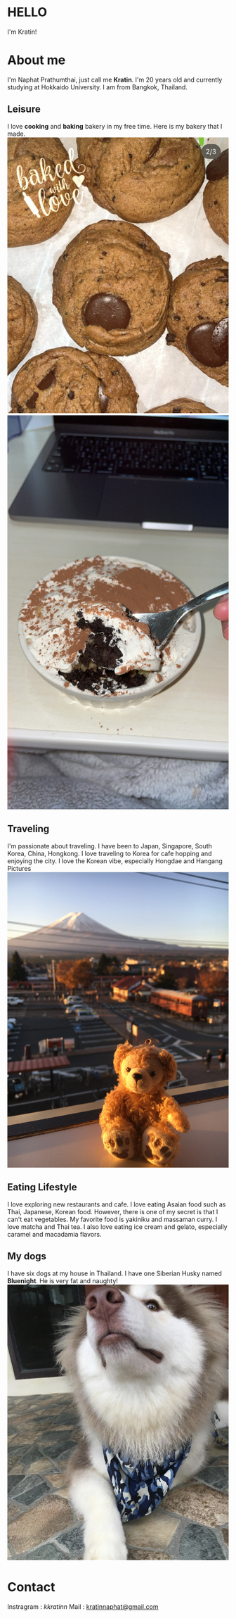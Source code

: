 # HELLO
I'm Kratin!

# About me
I'm Naphat Prathumthai, just call me **Kratin**. I'm 20 years old and currently studying at Hokkaido University. I am from Bangkok, Thailand. 

## Leisure
I love **cooking** and **baking** bakery in my free time. Here is my bakery that I made.
![ิcookies](cookie.jpg)
![ิbanoffee](banoffee.JPG)

## Traveling
I'm passionate about traveling. I have been to Japan, Singapore, South Korea, China, Hongkong. I love traveling to Korea for cafe hopping and enjoying the city. I love the Korean vibe, especially Hongdae and Hangang
Pictures
![ิFuji](fuji.JPG)




## Eating Lifestyle
I love exploring new restaurants and cafe. I love eating Asaian food such as Thai, Japanese, Korean food. However, there is one of my secret is that I can't eat vegetables. My favorite food is yakiniku and massaman curry. I love matcha and Thai tea. I also love eating ice cream and gelato, especially caramel and macadamia flavors. 

## My dogs
I have six dogs at my house in Thailand. I have one Siberian Husky named **Bluenight**. He is very fat and naughty!
![ิBluenight](bluenight1.jpg)


# Contact
Instragram : _kkratinn_
Mail : kratinnaphat@gmail.com
  
